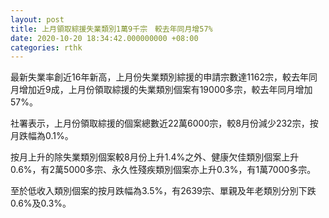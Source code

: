 ```yaml
---
layout: post
title: 上月領取綜援失業類別1萬9千宗　較去年同月增57%
date: 2020-10-20 18:34:42.000000000 +08:00
categories: rthk
---
```


最新失業率創近16年新高，上月份失業類別綜援的申請宗數達1162宗，較去年同月增加近9成，上月份領取綜援的失業類別個案有19000多宗，較去年同月增加57%。

社署表示，上月份領取綜援的個案總數近22萬6000宗，較8月份減少232宗，按月跌幅為0.1%。

按月上升的除失業類別個案較8月份上升1.4%之外、健康欠佳類別個案上升0.6%，有2萬5000多宗、永久性殘疾類別個案亦上升0.3%，有1萬7000多宗。

至於低收入類別個案的按月跌幅為3.5%，有2639宗、單親及年老類別分別下跌0.6%及0.3%。
